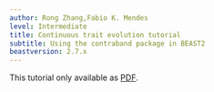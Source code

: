 ```yaml
---
author: Rong Zhang,Fabio K. Mendes
level: Intermediate
title: Continuous trait evolution tutorial
subtitle: Using the contraband package in BEAST2 
beastversion: 2.7.x
---
```


This tutorial only available as [PDF]().

